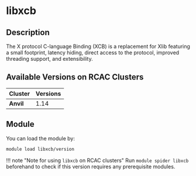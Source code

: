 # libxcb

## Description
The X protocol C-language Binding (XCB) is a replacement for Xlib featuring a small footprint, latency hiding, direct access to the protocol, improved threading support, and extensibility.

## Available Versions on RCAC Clusters
|Cluster|Versions|
|---|---|
|**Anvil**|1.14|

## Module
You can load the module by:

```bash
module load libxcb/version
```

!!! note "Note for using `libxcb` on RCAC clusters"
    Run `module spider libxcb` beforehand to check if this version requires any prerequisite modules.
